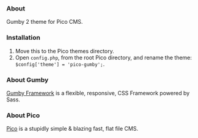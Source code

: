 ### About

Gumby 2 theme for Pico CMS.

### Installation

1. Move this to the Pico themes directory.
2. Open `config.php`, from the root Pico directory, and rename the theme: `$config['theme'] = 'pico-gumby';`.

### About Gumby

[Gumby Framework](http://gumbyframework.com/) is a flexible, responsive, CSS Framework powered by Sass.

### About Pico

[Pico](http://picocms.org/) is a stupidly simple & blazing fast, flat file CMS.
